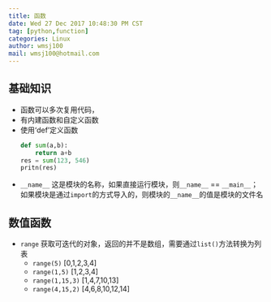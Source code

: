 ```yaml
---
title: 函数
date: Wed 27 Dec 2017 10:48:30 PM CST
tag: [python,function]
categories: Linux
author: wmsj100
mail: wmsj100@hotmail.com
---
```


## 基础知识
- 函数可以多次复用代码，
- 有内建函数和自定义函数
- 使用‘def’定义函数
    ```python
    def sum(a,b):
        return a+b
    res = sum(123, 546)
    pritn(res)
    ```
- `__name__` 这是模块的名称，如果直接运行模块，则`__name__` == `__main__`；如果模块是通过`import`的方式导入的，则模块的`__name__`的值是模块的文件名
## 数值函数
- `range` 获取可迭代的对象，返回的并不是数组，需要通过`list()`方法转换为列表
    - `range(5)` [0,1,2,3,4]
    - `range(1,5)` [1,2,3,4]
    - `range(1,15,3)` [1,4,7,10,13]
    - `range(4,15,2)` [4,6,8,10,12,14]

